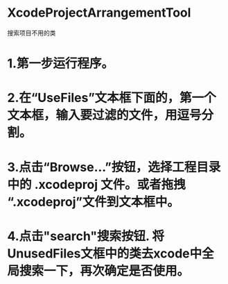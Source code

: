 # XcodeProjectArrangementTool
搜索项目不用的类


# 1.第一步运行程序。
# 2.在“UseFiles”文本框下面的，第一个文本框，输入要过滤的文件，用逗号分割。
# 3.点击“Browse...”按钮，选择工程目录中的 .xcodeproj 文件。或者拖拽 “.xcodeproj”文件到文本框中。
# 4.点击"search"搜索按钮. 将 UnusedFiles文框中的类去xcode中全局搜索一下，再次确定是否使用。
